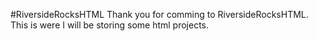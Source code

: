 #RiversideRocksHTML
Thank you for comming to RiversideRocksHTML. This is were I will be storing some html projects.